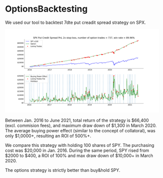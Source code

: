 # OptionsBacktesting
We used our tool to backtest 7dte put creadit spread strategy on SPX. 

![alt text](https://github.com/pareto-digital/OptionsBacktesting/blob/main/spx%20pcs%20example.png?raw=true)

Between Jan. 2016 to June 2021, total return of the strategy is $66,400 (excl. commision fees), and maximum draw down of $1,300 in March 2020. The average buying power effect (similar to the concept of collatoral), was only $1,0000+, resulting an ROI of 500%+.

We compare this strategy with holding 100 shares of SPY. The purchasing cost was $20,000 in Jan. 2016. During the same period, SPY rised from $2000 to $400, a ROI of 100% and max draw down of $10,000+ in March 2020.

The options strategy is strictly better than buy&hold SPY.

